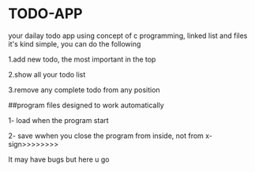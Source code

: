 # TODO-APP
your dailay todo app using concept of c programming, linked list and files
it's kind simple, you can do the following

1.add new todo, the most important in the top

2.show all your todo list

3.remove any complete todo from any position

##program files designed to work automatically 

1- load when the program start

2- save wwhen you close the program from inside, not from x-sign>>>>>>>> 

It may have bugs but here u go
